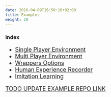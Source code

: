 ```yaml
---
date: 2016-04-09T16:50:16+02:00
title: Examples
weight: 20
---
```


### Index 

<div style="font-size:1.125rem;">

- <a href="/gettingstarted/examples/singleplayerenv/">Single Player Environment</a>
- <a href="/gettingstarted/examples/multiplayerenv/">Multi Player Environment</a>
- <a href="/gettingstarted/examples/wrappersoptions/">Wrappers Options</a>
- <a href="/gettingstarted/examples/humanexperiencerecorder/">Human Experience Recorder</a>
- <a href="/gettingstarted/examples/imitationlearning/">Imitation Learning</a>

<a href="https://github.com/diambra/DIAMBRAenvironment" target="_blank">TODO UPDATE EXAMPLE REPO LINK</a>

</div>
 
